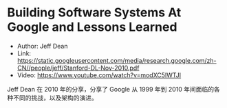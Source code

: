 # Building Software Systems At Google and Lessons Learned

* Author: Jeff Dean
* Link: https://static.googleusercontent.com/media/research.google.com/zh-CN//people/jeff/Stanford-DL-Nov-2010.pdf
* Video: https://www.youtube.com/watch?v=modXC5IWTJI

Jeff Dean 在 2010 年的分享，分享了 Google 从 1999 年到 2010 年间面临的各种不同的挑战，以及架构的演进。
